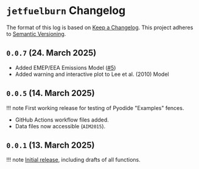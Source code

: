 # `jetfuelburn` Changelog

The format of this log is based on [Keep a Changelog](https://keepachangelog.com/en/1.0.0/).
This project adheres to [Semantic Versioning](https://semver.org/spec/v2.0.0.html).

## `0.0.7` (24. March 2025)

- Added EMEP/EEA Emissions Model ([#5](https://github.com/sustainableaviation/jetfuelburn/issues/5))
- Added warning and interactive plot to Lee et al. (2010) Model

## `0.0.5` (14. March 2025)

!!! note
    First working release for testing of Pyodide "Examples" fences.

- GitHub Actions workflow files added.
- Data files now accessible (`AIM2015`).

## `0.0.1` (13. March 2025)

!!! note
    [Initial release](https://upload.wikimedia.org/wikipedia/en/4/4b/F111_Avalon_Airshow_2007_1.jpg), including drafts of all functions.

